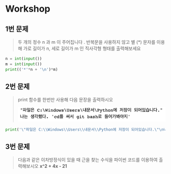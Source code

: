# Workshop #

## 1번 문제 ##

> 두 개의 정수 n 과 m 이 주어집니다 . 반복문을 사용하지 않고 별 (*) 문자를 이용해 가로 길이가 n, 세로 길이가 m 인 직사각형 형태를 출력해보세요

```python
n = int(input())
m = int(input())
print(('*'*n + '\n')*m)
```



## 2번 문제 ##

> print 함수를 한번만 사용해 다음 문장을 출력하시오
>
> ![](img/workshop_02_q.png)

``` python
print('\"파일은 C:\\Windows\\Users\\내문서\\Python에 저장이 되어있습니다.\"\n나는 생각했다. \'cd를 써서 git bash로 들어가봐야지\'')
```



## 3번 문제 ##

> 다음과 같은 이차방정식이 있을 때 근을 찾는 수식을 파이썬 코드를 이용하여 출력해보시오			**x^2 + 4x - 21**

```

```





